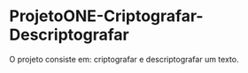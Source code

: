 # ProjetoONE-Criptografar-Descriptografar
O projeto consiste em: criptografar e descriptografar um texto.

